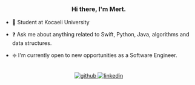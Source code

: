 ### <div align="center">Hi there, I'm Mert.
  

- 🔭 Student at Kocaeli University
  
- ❓ Ask me about anything related to Swift, Python, Java, algorithms and data structures.
  
- ❇️ I'm currently open to new opportunities as a Software Engineer.
  

<br/>  
<div align="center">
<a href="https://github.com/mertdemirtas" target="_blank">
<img src=https://img.shields.io/badge/github-%2324292e.svg?&style=for-the-badge&logo=github&logoColor=white alt=github style="margin-bottom: 5px;" />
</a>
<a href="https://linkedin.com/in/mertdemirtas" target="_blank">
<img src=https://img.shields.io/badge/linkedin-%231E77B5.svg?&style=for-the-badge&logo=linkedin&logoColor=white alt=linkedin style="margin-bottom: 5px;" />
</a>  
</div>  
<br/>  
